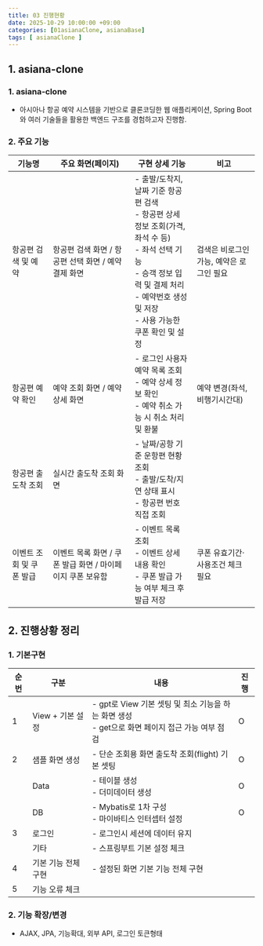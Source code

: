 ```yaml
---
title: 03 진행현황
date: 2025-10-29 10:00:00 +09:00
categories: [01asianaClone, asianaBase]
tags: [ asianaClone ]
---
```


## 1. asiana-clone
### 1. asiana-clone
 - 아시아나 항공 예약 시스템을 기반으로 클론코딩한 웹 애플리케이션, Spring Boot와 여러 기술들을 활용한 백엔드 구조를 경험하고자 진행함.

### 2. 주요 기능

| 기능명 | 주요 화면(페이지) | 구현 상세 기능                                                                                                                          | 비고                      |
|-------|------------------|-----------------------------------------------------------------------------------------------------------------------------------|-------------------------|
| 항공편 검색 및 예약 | 항공편 검색 화면 / 항공편 선택 화면 / 예약 결제 화면 | - 출발/도착지, 날짜 기준 항공편 검색<br>- 항공편 상세 정보 조회(가격, 좌석 수 등)<br>- 좌석 선택 기능<br>- 승객 정보 입력 및 결제 처리<br>- 예약번호 생성 및 저장<br>- 사용 가능한 쿠폰 확인 및 설정 | 검색은 비로그인 가능, 예약은 로그인 필요 |
| 항공편 예약 확인 | 예약 조회 화면 / 예약 상세 화면 | - 로그인 사용자 예약 목록 조회<br>- 예약 상세 정보 확인<br>- 예약 취소 가능 시 취소 처리 및 환불                                                                    | 예약 변경(좌석, 비행기시간대)       |
| 항공편 출도착 조회 | 실시간 출도착 조회 화면 | - 날짜/공항 기준 운항편 현황 조회<br>- 출발/도착/지연 상태 표시<br>- 항공편 번호 직접 조회                                                                        |                    |
| 이벤트 조회 및 쿠폰 발급 | 이벤트 목록 화면 / 쿠폰 발급 화면 / 마이페이지 쿠폰 보유함 | - 이벤트 목록 조회<br>- 이벤트 상세 내용 확인<br>- 쿠폰 발급 가능 여부 체크 후 발급 저장                                                                         | 쿠폰 유효기간·사용조건 체크 필요      |


## 2. 진행상황 정리
### 1. 기본구현

 | 순번 | 구분           | 내용                                                                  | 진행 |
 |----|--------------|---------------------------------------------------------------------|----| 
 | 1  | View + 기본 설정 | - gpt로 View 기본 셋팅 및 최소 기능을 하는 화면 생성 <br> - get으로 화면 페이지 접근 가능 여부 점검 | O  |
 | 2  | 샘플 화면 생성     | - 단순 조회용 화면 출도착 조회(flight) 기본 셋팅                                    | O  |
 |    | Data         | - 테이블 생성 <br> - 더미데이터 생성                                            |O  |
 |    | DB           | - Mybatis로 1차 구성 <br> - 마이바티스 인터셉터 설정                               |O  |
 | 3  | 로그인          | - 로그인시 세션에 데이터 유지                                                   | | 
 |    | 기타           | - 스프링부트 기본 설정 체크                                                    | |
 | 4  | 기본 기능 전체 구현  | - 설정된 화면 기본 기능 전체 구현                                                | |
  | 5 | 기능 오류 체크     | ||

### 2. 기능 확장/변경
  - AJAX, JPA, 기능확대, 외부 API, 로그인 토큰형태
